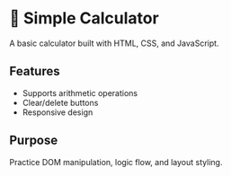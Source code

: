 # 🧮 Simple Calculator

A basic calculator built with HTML, CSS, and JavaScript.

## Features

- Supports arithmetic operations
- Clear/delete buttons
- Responsive design

## Purpose

Practice DOM manipulation, logic flow, and layout styling.
